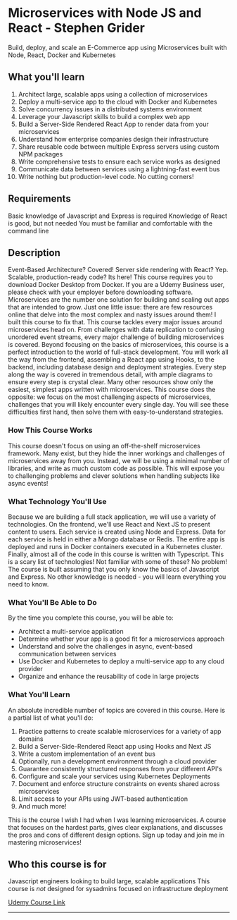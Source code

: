 # Microservices with Node JS and React - Stephen Grider

Build, deploy, and scale an E-Commerce app using Microservices built with Node, React, Docker and Kubernetes

## What you'll learn

1. Architect large, scalable apps using a collection of microservices
2. Deploy a multi-service app to the cloud with Docker and Kubernetes
3. Solve concurrency issues in a distributed systems environment
4. Leverage your Javascript skills to build a complex web app
5. Build a Server-Side Rendered React App to render data from your microservices
6. Understand how enterprise companies design their infrastructure
7. Share reusable code between multiple Express servers using custom NPM packages
8. Write comprehensive tests to ensure each service works as designed
9. Communicate data between services using a lightning-fast event bus
10. Write nothing but production-level code. No cutting corners!

## Requirements

Basic knowledge of Javascript and Express is required
Knowledge of React is good, but not needed
You must be familiar and comfortable with the command line

## Description

Event-Based Architecture? Covered! Server side rendering with React? Yep.  Scalable, production-ready code? Its here!
This course requires you to download Docker Desktop from Docker. If you are a Udemy Business user, please check with your employer before downloading software.
Microservices are the number one solution for building and scaling out apps that are intended to grow.  Just one little issue: there are few resources online that delve into the most complex and nasty issues around them!  I built this course to fix that.  This course tackles every major issues around microservices head on. From challenges with data replication to confusing unordered event streams, every major challenge of building microservices is covered.
Beyond focusing on the basics of microservices, this course is a perfect introduction to the world of full-stack development.  You will work all the way from the frontend, assembling a React app using Hooks, to the backend, including database design and deployment strategies.  Every step along the way is covered in tremendous detail, with ample diagrams to ensure every step is crystal clear.
Many other resources show only the easiest, simplest apps written with microservices.  This course does the opposite: we focus on the most challenging aspects of microservices, challenges that you will likely encounter every single day.  You will see these difficulties first hand, then solve them with easy-to-understand strategies.

### How This Course Works

This course doesn't focus on using an off-the-shelf microservices framework. Many exist, but they hide the inner workings and challenges of microservices away from you. Instead, we will be using a minimal number of libraries, and write as much custom code as possible. This will expose you to challenging problems and clever solutions when handling subjects like async events!

### What Technology You'll Use

Because we are building a full stack application, we will use a variety of technologies. On the frontend, we'll use React and Next JS to present content to users. Each service is created using Node and Express. Data for each service is held in either a Mongo database or Redis. The entire app is deployed and runs in Docker containers executed in a Kubernetes cluster. Finally, almost all of the code in this course is written with Typescript.
This is a scary list of technologies! Not familiar with some of these? No problem! The course is built assuming that you only know the basics of Javascript and Express. No other knowledge is needed - you will learn everything you need to know.

### What You'll Be Able to Do

By the time you complete this course, you will be able to:

- Architect a multi-service application
- Determine whether your app is a good fit for a microservices approach
- Understand and solve the challenges in async, event-based communication between services
- Use Docker and Kubernetes to deploy a multi-service app to any cloud provider
- Organize and enhance the reusability of code in large projects

### What You'll Learn

An absolute incredible number of topics are covered in this course.  Here is a partial list of what you'll do:

1. Practice patterns to create scalable microservices for a variety of app domains
2. Build a Server-Side-Rendered React app using Hooks and Next JS
3. Write a custom implementation of an event bus
4. Optionally, run a development environment through a cloud provider
5. Guarantee consistently structured responses from your different API's
6. Configure and scale your services using Kubernetes Deployments
7. Document and enforce structure constraints on events shared across microservices
8. Limit access to your APIs using JWT-based authentication
9. And much more!

This is the course I wish I had when I was learning microservices. A course that focuses on the hardest parts, gives clear explanations, and discusses the pros and cons of different design options. Sign up today and join me in mastering microservices!

## Who this course is for

Javascript engineers looking to build large, scalable applications
This course is *not* designed for sysadmins focused on infrastructure deployment

[Udemy Course Link](https://www.udemy.com/course/microservices-with-node-js-and-react)

---
